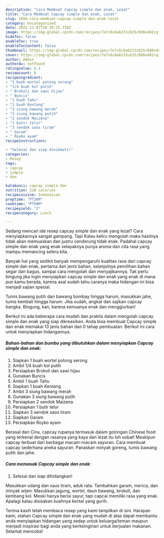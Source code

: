 ```yaml
---
description: "Cara Membuat Capcay simple dan enak, Lezat"
title: "Cara Membuat Capcay simple dan enak, Lezat"
slug: 1694-cara-membuat-capcay-simple-dan-enak-lezat
category: Uncategorized
date: 2022-11-07T10:39:25.738Z
image: https://img-global.cpcdn.com/recipes/7e7c6c6a6233c625/680x482cq70/capcay-simple-dan-enak-foto-resep-utama.jpg
hideToc: false
enableToc: true
enableTocContent: false
thumbnail: https://img-global.cpcdn.com/recipes/7e7c6c6a6233c625/680x482cq70/capcay-simple-dan-enak-foto-resep-utama.jpg
cover: https://img-global.cpcdn.com/recipes/7e7c6c6a6233c625/680x482cq70/capcay-simple-dan-enak-foto-resep-utama.jpg
author: Admin
authorAv: notfound
ratingvalue: 4.1
reviewcount: 8
recipeingredient:
- "1 buah wortel potong serong"
- "1/4 buah kol putih"
- " Brokoli dan sawi hijau"
- " Buncis"
- "1 buah Tahu"
- "1 buah Kentang"
- "3 siung bawang merah"
- "3 siung bawang putih"
- "2 sendok Maizena"
- "1 butir telur"
- "3 sendok saos tiram"
- " Garam"
- " Royko ayam"
recipeinstructions:

- "Selesai dan siap dinikmati!"
categories:
- Resep
tags:
- capcay
- simple
- dan

katakunci: capcay simple dan 
nutrition: 210 calories
recipecuisine: Indonesian
preptime: "PT20M"
cooktime: "PT50M"
recipeyield: "2"
recipecategory: Lunch

---
```



Sedang mencari ide resep capcay simple dan enak yang lezat? Cara menyiapkannya sangat gampang. Tapi Kalau keliru mengolah maka hasilnya tidak akan memuaskan dan justru cenderung tidak enak. Padahal capcay simple dan enak yang enak selayaknya punya aroma dan cita rasa yang mampu memancing selera kita.


Banyak hal yang sedikit banyak mempengaruhi kualitas rasa dari capcay simple dan enak, pertama dari jenis bahan, selanjutnya pemilihan bahan segar dan bagus, sampai cara mengolah dan menyajikannya. Tak perlu bingung jika ingin menyiapkan capcay simple dan enak yang enak di mana pun kamu berada, karena asal sudah tahu caranya maka hidangan ini bisa menjadi sajian spesial.

Tumis bawang putih dan bawang bombay hingga harum, masukkan jahe, tumis kembali hingga harum. Jika sudah, angkat dan sajikan capcay bangka. Bingung, kan, karena semuanya enak dan menggiurkan!


Berikut ini ada beberapa cara mudah dan praktis dalam mengolah capcay simple dan enak yang siap dikreasikan. Anda bisa membuat Capcay simple dan enak memakai 13 jenis bahan dan 0 tahap pembuatan. Berikut ini cara untuk menyiapkan hidangannya.

<!--inarticleads1-->

##### Bahan-bahan dan bumbu yang dibutuhkan dalam menyiapkan Capcay simple dan enak:

1. Siapkan 1 buah wortel potong serong
1. Ambil 1/4 buah kol putih
1. Persiapkan  Brokoli dan sawi hijau
1. Gunakan  Buncis
1. Ambil 1 buah Tahu
1. Siapkan 1 buah Kentang
1. Ambil 3 siung bawang merah
1. Gunakan 3 siung bawang putih
1. Persiapkan 2 sendok Maizena
1. Persiapkan 1 butir telur
1. Siapkan 3 sendok saos tiram
1. Siapkan  Garam
1. Persiapkan  Royko ayam


Berasal dari Cina, capcay rupanya termasuk dalam golongan Chinese food yang terkenal dengan rasanya yang kaya dan lezat itu loh sobat! Meskipun capcay terbuat dari berbagai macam-macam sayuran. Cara membuat capcay sederhana aneka sayuran. Panaskan minyak goreng, tumis bawang putih dan jahe. 

<!--inarticleads2-->

##### Cara memasak Capcay simple dan enak:


1. Selesai dan siap dihidangkan!

Masukkan udang dan saus tiram, aduk rata. Tambahkan garam, merica, dan minyak wijen. Masukkan jagung, wortel, daun bawang, brokoli, dan kembang kol. Meski hanya berisi sayur, tapi capcai memiliki rasa yang enak. Apalagi kalau disisakan kuahnya kental yang gurih. 

Terima kasih telah membaca resep yang kami tampilkan di sini. Harapan kami, olahan Capcay simple dan enak yang mudah di atas dapat membantu anda menyiapkan hidangan yang sedap untuk keluarga/teman maupun menjadi inspirasi bagi anda yang berkeinginan untuk berjualan makanan. Selamat mencoba!
